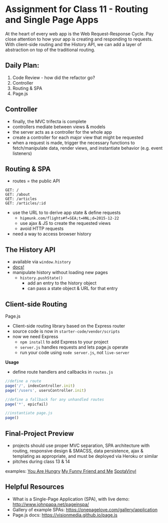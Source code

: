 # Assignment for Class 11 - Routing and Single Page Apps

At the heart of every web app is the Web Request-Response Cycle. Pay close attention to how your app is creating and responding to requests. With client-side routing and the History API, we can add a layer of abstraction on top of the traditional routing.

## Daily Plan:
1. Code Review - how did the refactor go?
2. Controller
3. Routing & SPA
4. Page.js

## Controller

- finally, the MVC trifecta is complete
- controllers mediate between views & models
- the server acts as a controller for the whole app
- create a controller for each major view that might be requested
- when a request is made, trigger the necessary functions to fetch/manipulate data, render views, and instantiate behavior (e.g. event listeners)

## Routing & SPA

- routes = the public API
```
GET: /
GET: /about
GET: /articles
GET: /articles/:id
```

- use the URL to to derive app state & define requests
  - `hipmunk.com/flights#f=SEA;t=HNL;d=2015-12-22`
  - use ajax & JS to create the requested views
  - avoid HTTP requests
- need a way to access browser history

## The History API
- available via `window.history`
- [docs!](https://developer.mozilla.org/en-US/docs/Web/API/History_API)
- manipulate history without loading new pages
  - `history.pushState()`
    - add an entry to the history object
    - can pass a state object & URL for that entry

## Client-side Routing

Page.js

- Client-side routing library based on the Express router
- source code is now in `starter-code/vendor/scripts`
- now we need Express
  - `npm install` to add Express to your project
  - `server.js` handles requests and lets page.js operate
  - run your code using `node server.js`, not `live-server`

**Usage**
- define route handlers and callbacks in `routes.js`

```javascript
//define a route
page('/', indexController.init)
page('/users', usersController.init)

//define a fallback for any unhandled routes
page('*', epicfail)

//instantiate page.js
page()
```


## Final-Project Preview

- projects should use proper MVC separation, SPA architecture with routing, responsive design & SMACSS, data persistence, ajax & templating as appropriate, and must be deployed via Heroku or similar
- pitches during class 13 & 14

examples:
[You Are Hungry](https://youarehungry.herokuapp.com/)
[My Funny Friend and Me](https://myfunnyfriendandme.herokuapp.com/)
[SpotaVinyl](https://spotavinyl.herokuapp.com)

## Helpful Resources
- What is a Single-Page Application (SPA), with live demo: http://www.johnpapa.net/pageinspa/
- Gallery of example SPAs: https://onepagelove.com/gallery/application
- Page.js docs: https://visionmedia.github.io/page.js
